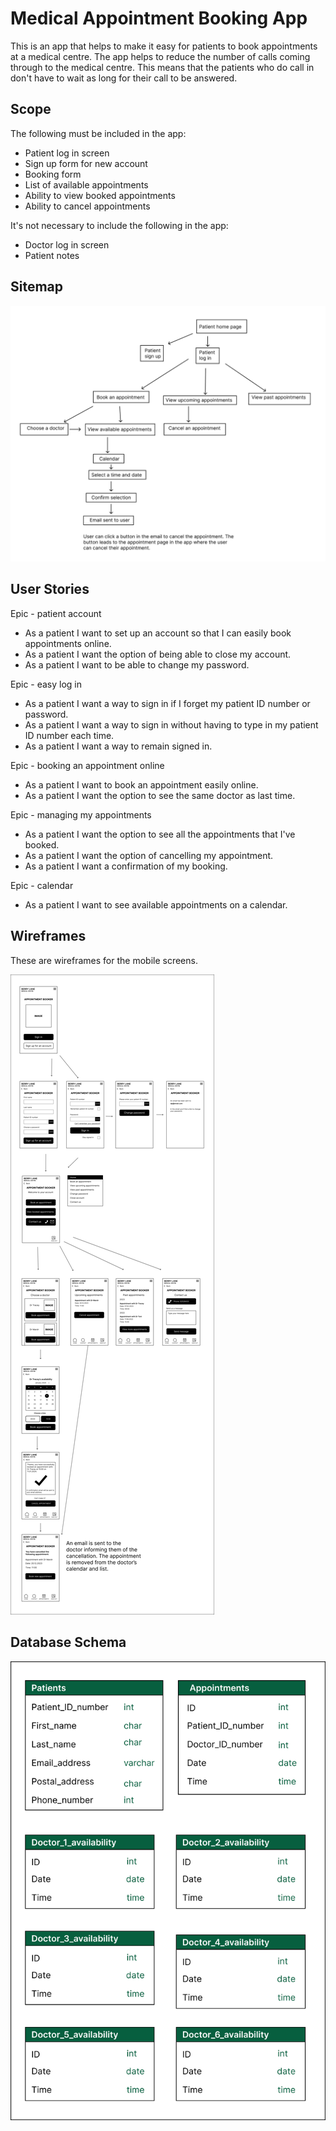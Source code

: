 # Medical Appointment Booking App

This is an app that helps to make it easy for patients to book appointments at
a medical centre. The app helps to reduce the number of calls coming through to
the medical centre. This means that the patients who do call in don't have to
wait as long for their call to be answered.

## Scope

The following must be included in the app:

- Patient log in screen
- Sign up form for new account
- Booking form
- List of available appointments
- Ability to view booked appointments
- Ability to cancel appointments

It's not necessary to include the following in the app:

- Doctor log in screen
- Patient notes


## Sitemap

![Sitemap](images/map.png)

## User Stories

Epic - patient account

- As a patient I want to set up an account so that I can easily book appointments online.
- As a patient I want the option of being able to close my account.
- As a patient I want to be able to change my password.
  
Epic - easy log in

- As a patient I want a way to sign in if I forget my patient ID number or password.
- As a patient I want a way to sign in without having to type in my patient ID number each time.
- As a patient I want a way to remain signed in.

Epic - booking an appointment online

- As a patient I want to book an appointment easily online.
- As a patient I want the option to see the same doctor as last time.

Epic - managing my appointments

- As a patient I want the option to see all the appointments that I've booked.
- As a patient I want the option of cancelling my appointment.
- As a patient I want a confirmation of my booking.

Epic - calendar

- As a patient I want to see available appointments on a calendar.

## Wireframes

These are wireframes for the mobile screens.

![wireframes](images/wireframes.png)

## Database Schema

![database schema](images/database_schema.png)



